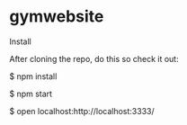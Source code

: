 # gymwebsite

Install

After cloning the repo, do this so check it out:

$ npm install

$ npm start

$ open localhost:http://localhost:3333/
